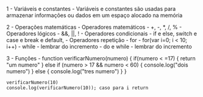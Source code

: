 1 - Variáveis e constantes
    - Variáveis e constantes são usadas para armazenar informações ou dados em um espaço alocado na memória

2 - Operações matemáticas
    - Operadores matemáticos
        - +, -, *, /, %
    - Operadores lógicos
        - &&, ||, !
    - Operadores condicionais
        - if e else, switch e case e break e default,
    - Operadores repetição
        - for
            - for(var i=0; i < 10; i++)
        - while
            - lembrar do incremento
        - do e while
            - lembrar do incremento

3 - Funções
    - function verificarNumero(numero) {
        if(numero < =17) {
            return "um numero"
        } else if (numero > 17 && numero < 60) {
            console.log("dois numero")
        } else {
            console.log("tres numero")
        }
    }

    verificarNumero(10)
    console.log(verificarNumero(10)); caso para i return



